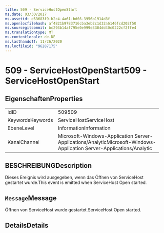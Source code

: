 ```yaml
---
title: 509 - ServiceHostOpenStart
ms.date: 03/30/2017
ms.assetid: e53683f9-b2c4-4a61-bd66-3956b1914d8f
ms.openlocfilehash: af4821b9783716cba3eb2c1d32a6146fcd202f50
ms.sourcegitcommit: bc293b14af795e0e999e3304dd40c0222cf2ffe4
ms.translationtype: MT
ms.contentlocale: de-DE
ms.lasthandoff: 11/26/2020
ms.locfileid: "96287175"
---
```

# <a name="509---servicehostopenstart"></a><span data-ttu-id="23e2b-102">509 - ServiceHostOpenStart</span><span class="sxs-lookup"><span data-stu-id="23e2b-102">509 - ServiceHostOpenStart</span></span>

## <a name="properties"></a><span data-ttu-id="23e2b-103">Eigenschaften</span><span class="sxs-lookup"><span data-stu-id="23e2b-103">Properties</span></span>  
  
|||  
|-|-|  
|<span data-ttu-id="23e2b-104">id</span><span class="sxs-lookup"><span data-stu-id="23e2b-104">ID</span></span>|<span data-ttu-id="23e2b-105">509</span><span class="sxs-lookup"><span data-stu-id="23e2b-105">509</span></span>|  
|<span data-ttu-id="23e2b-106">Keywords</span><span class="sxs-lookup"><span data-stu-id="23e2b-106">Keywords</span></span>|<span data-ttu-id="23e2b-107">ServiceHost</span><span class="sxs-lookup"><span data-stu-id="23e2b-107">ServiceHost</span></span>|  
|<span data-ttu-id="23e2b-108">Ebene</span><span class="sxs-lookup"><span data-stu-id="23e2b-108">Level</span></span>|<span data-ttu-id="23e2b-109">Information</span><span class="sxs-lookup"><span data-stu-id="23e2b-109">Information</span></span>|  
|<span data-ttu-id="23e2b-110">Kanal</span><span class="sxs-lookup"><span data-stu-id="23e2b-110">Channel</span></span>|<span data-ttu-id="23e2b-111">Microsoft-Windows-Application Server-Applications/Analytic</span><span class="sxs-lookup"><span data-stu-id="23e2b-111">Microsoft-Windows-Application Server-Applications/Analytic</span></span>|  
  
## <a name="description"></a><span data-ttu-id="23e2b-112">BESCHREIBUNG</span><span class="sxs-lookup"><span data-stu-id="23e2b-112">Description</span></span>  

 <span data-ttu-id="23e2b-113">Dieses Ereignis wird ausgegeben, wenn das Öffnen von ServiceHost gestartet wurde.</span><span class="sxs-lookup"><span data-stu-id="23e2b-113">This event is emitted when ServiceHost Open started.</span></span>  
  
## <a name="message"></a><span data-ttu-id="23e2b-114">`Message`</span><span class="sxs-lookup"><span data-stu-id="23e2b-114">Message</span></span>  

 <span data-ttu-id="23e2b-115">Öffnen von ServiceHost wurde gestartet.</span><span class="sxs-lookup"><span data-stu-id="23e2b-115">ServiceHost Open started.</span></span>  
  
## <a name="details"></a><span data-ttu-id="23e2b-116">Details</span><span class="sxs-lookup"><span data-stu-id="23e2b-116">Details</span></span>
